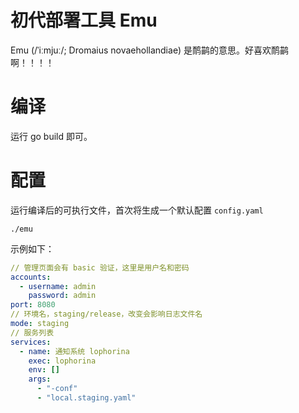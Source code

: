 # 初代部署工具 Emu

Emu (/ˈiːmjuː/; Dromaius novaehollandiae) 是鸸鹋的意思。好喜欢鸸鹋啊！！！！


# 编译

运行 go build 即可。

# 配置

运行编译后的可执行文件，首次将生成一个默认配置 `config.yaml`

```
./emu
```

示例如下：

```yaml
// 管理页面会有 basic 验证，这里是用户名和密码
accounts: 
  - username: admin
    password: admin
port: 8080
// 环境名，staging/release，改变会影响日志文件名
mode: staging 
// 服务列表
services:
  - name: 通知系统 lophorina
    exec: lophorina
    env: []
    args:
      - "-conf"
      - "local.staging.yaml"
```
